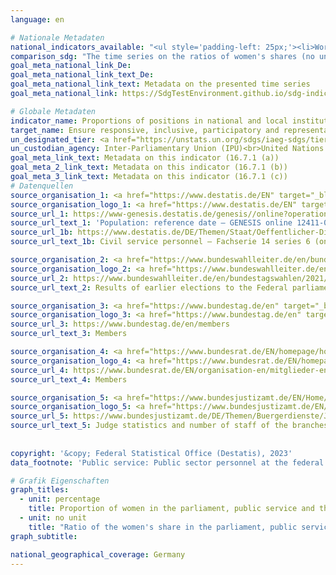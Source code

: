 ```yaml
---
language: en    

# Nationale Metadaten    
national_indicators_available: "<ul style='padding-left: 25px;'><li>Working-age population</li> <li> German Bundestag (lower chamber)</li> <li> Bundesrat (upper chamber)</li> <li> Public service</li> <li> Judiciary</li></ul>"    
comparison_sdg: "The time series on the ratios of women's shares (no unit) are compliant with the global metadata. The time series on percentage proportions are not compliant with the global metadata, but provide additional information."    
goal_meta_national_link_De: 
goal_meta_national_link_text_De: 
goal_meta_national_link_text: Metadata on the presented time series
goal_meta_national_link: https://SdgTestEnvironment.github.io/sdg-indicators/public/Meta/16.7.1.pdf    

# Globale Metadaten    
indicator_name: Proportions of positions in national and local institutions, including (a) the legislatures; (b) the public service; and (c) the judiciary, compared to national distributions, by sex, age, persons with disabilities and population groups    
target_name: Ensure responsive, inclusive, participatory and representative decision-making at all levels    
un_designated_tier: <a href="https://unstats.un.org/sdgs/iaeg-sdgs/tier-classification/" title="Click here for more information on the UN tier classification."  target="_blank">Tier I/II</a>    
un_custodian_agency: Inter-Parliamentary Union (IPU)<br>United Nations Development Programme (UNDP)    
goal_meta_link_text: Metadata on this indicator (16.7.1 (a))    
goal_meta_2_link_text: Metadata on this indicator (16.7.1 (b))    
goal_meta_3_link_text: Metadata on this indicator (16.7.1 (c))        
# Datenquellen
source_organisation_1: <a href="https://www.destatis.de/EN" target="_blank"> Federal Statistical Office (Destatis) </a>
source_organisation_logo_1: <a href="https://www.destatis.de/EN" target="_blank"><img src="https://g205sdgs.github.io/sdg-indicators/public/OrgImgEn/destatis.png" alt="Logo destatis" style="height:60px; width:148px"/></a>
source_url_1: https://www-genesis.destatis.de/genesis//online?operation=table&code=12411-0006&bypass=true&levelindex=1&levelid=1639396599054#abreadcrumb
source_url_text_1: 'Population: reference date – GENESIS online 12411-0006'
source_url_1b: https://www.destatis.de/DE/Themen/Staat/Oeffentlicher-Dienst/Publikationen/Downloads-Oeffentlicher-Dienst/personal-oeffentlicher-dienst-2140600207004.html
source_url_text_1b: Civil service personnel – Fachserie 14 series 6 (only available in German)

source_organisation_2: <a href="https://www.bundeswahlleiter.de/en/bundeswahlleiter.html" target="_blank"> The Federal Returning Officer </a>
source_organisation_logo_2: <a href="https://www.bundeswahlleiter.de/en/bundeswahlleiter.html" target="_blank"><img src="https://g205sdgs.github.io/sdg-indicators/public/OrgImgEn/bundeswahlleiter.png" alt="Logo bundeswahlleiter" style="height:60px; width:148px"/></a>
source_url_2: https://www.bundeswahlleiter.de/en/bundestagswahlen/2021/publikationen.html
source_url_text_2: Results of earlier elections to the Federal parliaments (only available in German)

source_organisation_3: <a href="https://www.bundestag.de/en" target="_blank"> German Bundestag (Lower chamber) </a>
source_organisation_logo_3: <a href="https://www.bundestag.de/en" target="_blank"><img src="https://g205sdgs.github.io/sdg-indicators/public/OrgImgEn/bt.png" alt="Logo bt" style="height:60px; width:148px"/></a>
source_url_3: https://www.bundestag.de/en/members
source_url_text_3: Members

source_organisation_4: <a href="https://www.bundesrat.de/EN/homepage/homepage-node.html" target="_blank"> Bundesrat </a>
source_organisation_logo_4: <a href="https://www.bundesrat.de/EN/homepage/homepage-node.html" target="_blank"><img src="https://g205sdgs.github.io/sdg-indicators/public/OrgImgEn/brat.png" alt="Logo brat" style="height:60px; width:148px"/></a>
source_url_4: https://www.bundesrat.de/EN/organisation-en/mitglieder-en/mitglieder-en-node.html
source_url_text_4: Members

source_organisation_5: <a href="https://www.bundesjustizamt.de/EN/Home/Home_node.html" target="_blank"> Federal Office of Justice </a>
source_organisation_logo_5: <a href="https://www.bundesjustizamt.de/EN/Home/Home_node.html" target="_blank"><img src="https://g205sdgs.github.io/sdg-indicators/public/OrgImgEn/bafj.png" alt="Logo bafj" style="height:60px; width:148px"/></a>
source_url_5: https://www.bundesjustizamt.de/DE/Themen/Buergerdienste/Justizstatistik/Personal/Personal_node.html
source_url_text_5: Judge statistics and number of staff of the branches of jurisdiction (only available in German)
    
    
copyright: '&copy; Federal Statistical Office (Destatis), 2023'    
data_footnote: 'Public service: Public sector personnel at the federal and Länder levels; in full-time equivalents of employees as of 30 June of the respective year.'    

# Grafik Eigenschaften    
graph_titles:
  - unit: percentage
    title: Proportion of women in the parliament, public service and the judiciary, as well as in the population
  - unit: no unit
    title: "Ratio of the women's share in the parliament, public service and the judiciary to the working age population"
graph_subtitle:     

national_geographical_coverage: Germany    
---
```


<span></span>
